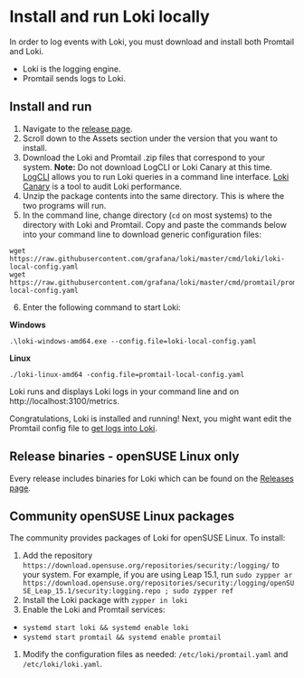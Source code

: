 # Install and run Loki locally

In order to log events with Loki, you must download and install both Promtail and Loki.
- Loki is the logging engine.
- Promtail sends logs to Loki.

## Install and run

1. Navigate to the [release page](https://github.com/grafana/loki/releases/).
2. Scroll down to the Assets section under the version that you want to install.
3. Download the Loki and Promtail .zip files that correspond to your system.
   **Note:** Do not download LogCLI or Loki Canary at this time. [LogCLI](./getting-started/logcli.md) allows you to run Loki queries in a command line interface. [Loki Canary](./operations/loki-canary.md) is a tool to audit Loki performance.
4. Unzip the package contents into the same directory. This is where the two programs will run.
5. In the command line, change directory (`cd` on most systems) to the directory with Loki and Promtail. Copy and paste the commands below into your command line to download generic configuration files:
```
wget https://raw.githubusercontent.com/grafana/loki/master/cmd/loki/loki-local-config.yaml
wget https://raw.githubusercontent.com/grafana/loki/master/cmd/promtail/promtail-local-config.yaml
```
6. Enter the following command to start Loki:

**Windows**

```
.\loki-windows-amd64.exe --config.file=loki-local-config.yaml
```

**Linux**
```
./loki-linux-amd64 -config.file=promtail-local-config.yaml
```

Loki runs and displays Loki logs in your command line and on http://localhost:3100/metrics.

Congratulations, Loki is installed and running! Next, you might want edit the Promtail config file to [get logs into Loki](./getting-started/get-logs-into-loki.md).

## Release binaries - openSUSE Linux only

Every release includes binaries for Loki which can be found on the
[Releases page](https://github.com/grafana/loki/releases).

## Community openSUSE Linux packages

The community provides packages of Loki for openSUSE Linux. To install:

1. Add the repository `https://download.opensuse.org/repositories/security:/logging/`
   to your system. For example, if you are using Leap 15.1, run
   `sudo zypper ar https://download.opensuse.org/repositories/security:/logging/openSUSE_Leap_15.1/security:logging.repo ; sudo zypper ref`
1. Install the Loki package with `zypper in loki`
1. Enable the Loki and Promtail services:
  - `systemd start loki && systemd enable loki`
  - `systemd start promtail && systemd enable promtail`
1. Modify the configuration files as needed: `/etc/loki/promtail.yaml` and
   `/etc/loki/loki.yaml`.

